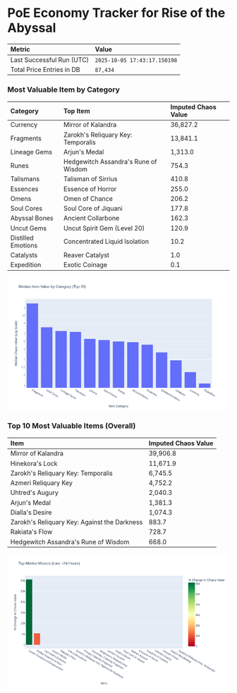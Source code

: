 # PoE Economy Tracker for Rise of the Abyssal

<!-- START_MAINTENANCE -->
| Metric | Value |
|:---|:---|
| Last Successful Run (UTC) | `2025-10-05 17:43:17.150198` |
| Total Price Entries in DB | `87,434` |

<!-- END_MAINTENANCE -->

<!-- START_DATAFRAME_DEBUG -->
<!-- END_DATAFRAME_DEBUG -->

<!-- START_CATEGORY_ANALYSIS -->
### Most Valuable Item by Category
| Category | Top Item | Imputed Chaos Value |
| :--- | :--- | :--- |
| Currency | Mirror of Kalandra | 36,827.2 |
| Fragments | Zarokh's Reliquary Key: Temporalis | 13,841.1 |
| Lineage Gems | Arjun's Medal | 1,313.0 |
| Runes | Hedgewitch Assandra's Rune of Wisdom | 754.3 |
| Talismans | Talisman of Sirrius | 410.8 |
| Essences | Essence of Horror | 255.0 |
| Omens | Omen of Chance | 206.2 |
| Soul Cores | Soul Core of Jiquani | 177.8 |
| Abyssal Bones | Ancient Collarbone | 162.3 |
| Uncut Gems | Uncut Spirit Gem (Level 20) | 120.9 |
| Distilled Emotions | Concentrated Liquid Isolation | 10.2 |
| Catalysts | Reaver Catalyst | 1.0 |
| Expedition | Exotic Coinage | 0.1 |


![Category Analysis Chart](charts/category_analysis.png)
<!-- END_ANALYSIS -->

<!-- START_ANALYSIS -->
### Top 10 Most Valuable Items (Overall)
| Item | Imputed Chaos Value |
| :--- | :--- |
| Mirror of Kalandra | 39,906.8 |
| Hinekora's Lock | 11,671.9 |
| Zarokh's Reliquary Key: Temporalis | 6,745.5 |
| Azmeri Reliquary Key | 4,752.2 |
| Uhtred's Augury | 2,040.3 |
| Arjun's Medal | 1,381.3 |
| Dialla's Desire | 1,074.3 |
| Zarokh's Reliquary Key: Against the Darkness | 883.7 |
| Rakiata's Flow | 728.7 |
| Hedgewitch Assandra's Rune of Wisdom | 668.0 |


![Market Movers Chart](charts/market_movers.png)
<!-- END_ANALYSIS -->
